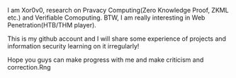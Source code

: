 I am Xor0v0, research on Pravacy Computing(Zero Knowledge Proof, ZKML etc.) and Verifiable Comoputing. BTW, I am really interesting in Web Penetration(HTB/THM player).

This is my github account and I will share some experience of projects and information security learning on it irregularly!

Hope you guys can make progress with me and make criticism and correction.Rng
